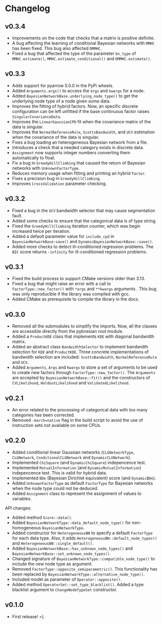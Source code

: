 # Changelog

## v0.3.4

- Improvements on the code that checks that a matrix is positive definite.
- A bug affecting the learning of conditional Bayesian networks with `MMHC` has been fixed. This bug also affected `DMMHC`.
- Fixed a bug that affected the type of the parameter `bn_type` of `MMHC.estimate()`, `MMHC.estimate_conditional()` and `DMMHC.estimate()`.

## v0.3.3

- Adds support for pyarrow 5.0.0 in the PyPi wheels.
- Added `Arguments.args()` to access the `args` and `kwargs` for a node.
- Added `BayesianNetworkBase.underlying_node_type()` to get the underlying node type of a node given some data.
- Improves the fitting of hybrid factors. Now, an specific discrete configuration can be left unfitted if the base continuous factor raises `SingularCovarianceData`.
- Improves the `LinearGaussianCPD` fit when the covariance matrix of the data is singular.
- Improves the `NormalReferenceRule`, `ScottsBandwidth`, and `UCV` estimation when the covariance of the data is singular.
- Fixes a bug loading an heterogeneous Bayesian network from a file.
- Introduces a check that a needed category exists in discrete data.
- `Assignment` now supports integer numbers converting them automatically to float.
- Fix a bug in `GreedyHillClimbing` that caused the return of Bayesian networks with `UnknownFactorType`.
- Reduces memory usage when fitting and printing an hybrid `Factor`.
- Fixes a precision bug in `GreedyHillClimbing`.
- Improves `CrossValidation` parameter checking.

## v0.3.2

- Fixed a bug in the `UCV` bandwidth selector that may cause segmentation fault.
- Added some checks to ensure that the categorical data is of type string.
- Fixed the `GreedyHillClimbing` iteration counter, which was begin increased twice per iteration.
- Added a default parameter value for `include_cpd` in `BayesianNetworkBase:save()` and
  `DynamicBayesianNetworkBase::save()`.
- Added more checks to detect ill-conditioned regression problems. The `BIC` score returns `-infinity` for
  ill-conditioned regression problems.

## v0.3.1

- Fixed the build process to support CMake versions older than 3.13.
- Fixed a bug that might raise an error with a call to `FactorType::new_factor()`
  with `*args` and `**kwargs` arguments . This bug was only reproducible if the library was compiled with gcc.
- Added CMake as prerequisite to compile the library in the docs.

## v0.3.0

- Removed all the submodules to simplify the imports. Now, all the classes are accessible directly from the pybnesian
  root module.
- Added a `ProductKDE` class that implements `KDE` with diagonal bandwidth matrix.
- Added an abstract class `BandwidthSelector` to implement bandwidth selection for `KDE` and `ProductKDE`. Three
  concrete implementations of bandwidth selection are included: `ScottsBandwidth`, `NormalReferenceRule` and `UCV`.
- Added `Arguments`, `Args` and `Kwargs` to store a set of arguments to be used to create new factors through
  `FactorType::new_factor()`. The `Arguments` are accepted by `BayesianNetworkBase::fit()` and the constructors of
  `CVLikelihood`, `HoldoutLikelihood` and `ValidatedLikelihood`.

## v0.2.1

- An error related to the processing of categorical data with too many categories has been corrected.
- Removed `-march=native` flag in the build script to avoid the use of instruction sets not available on some CPUs.

## v0.2.0

- Added conditional linear Gaussian networks (`CLGNetworkType`, `CLGNetwork`, `ConditionalCLGNetwork` and `DynamicCLGNetwork`).
- Implemented `ChiSquare` (and `DynamicChiSquare`) indepencence test.
- Implemented `MutualInformation` (and `DynamicMutualInformation`) indepencence test. This is valid for hybrid data.
- Implemented `BDe` (Bayesian Dirichlet equivalent) score (and `DynamicBDe`).
- Added `UnknownFactorType` as default `FactorType` for Bayesian networks when the node type could not be deduced.
- Added `Assignment` class to represent the assignment of values to variables.

API changes:

- Added method `Score::data()`.
- Added `BayesianNetworkType::data_default_node_type()` for non-homogeneous `BayesianNetworkType`.
- Added constructor for `HeterogeneousBN` to specify a default `FactorType` for each data type. Also, it adds
    `HeterogeneousBN::default_node_types()` and `HeterogeneousBN::single_default()`.
- Added `BayesianNetworkBase::has_unknown_node_types()` and `BayesianNetworkBase::set_unknown_node_types()`.
- Changed signature of `BayesianNetworkType::compatible_node_type()` to include the new node type as argument.
- Removed `FactorType::opposite_semiparametric()`. This functionality has been replaced by
    `BayesianNetworkType::alternative_node_type()`.
- Included model as parameter of `Operator::opposite()`.
- Added method `OperatorSet::set_type_blacklist()`. Added a type blacklist argument to `ChangeNodeTypeSet` constructor.

## v0.1.0

- First release! =).